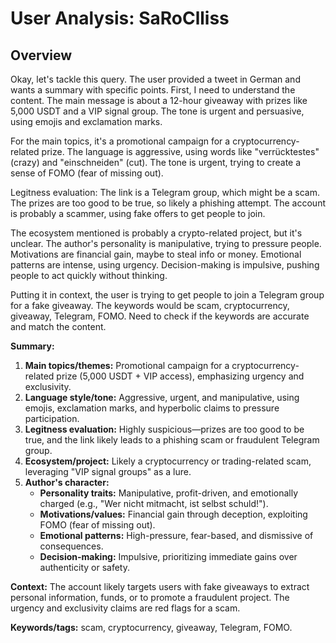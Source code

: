 # User Analysis: SaRoClliss

## Overview

<think>
Okay, let's tackle this query. The user provided a tweet in German and wants a summary with specific points. First, I need to understand the content. The main message is about a 12-hour giveaway with prizes like 5,000 USDT and a VIP signal group. The tone is urgent and persuasive, using emojis and exclamation marks.

For the main topics, it's a promotional campaign for a cryptocurrency-related prize. The language is aggressive, using words like "verrücktestes" (crazy) and "einschneiden" (cut). The tone is urgent, trying to create a sense of FOMO (fear of missing out).

Legitness evaluation: The link is a Telegram group, which might be a scam. The prizes are too good to be true, so likely a phishing attempt. The account is probably a scammer, using fake offers to get people to join.

The ecosystem mentioned is probably a crypto-related project, but it's unclear. The author's personality is manipulative, trying to pressure people. Motivations are financial gain, maybe to steal info or money. Emotional patterns are intense, using urgency. Decision-making is impulsive, pushing people to act quickly without thinking.

Putting it in context, the user is trying to get people to join a Telegram group for a fake giveaway. The keywords would be scam, cryptocurrency, giveaway, Telegram, FOMO. Need to check if the keywords are accurate and match the content.
</think>

**Summary:**  
1. **Main topics/themes:** Promotional campaign for a cryptocurrency-related prize (5,000 USDT + VIP access), emphasizing urgency and exclusivity.  
2. **Language style/tone:** Aggressive, urgent, and manipulative, using emojis, exclamation marks, and hyperbolic claims to pressure participation.  
3. **Legitness evaluation:** Highly suspicious—prizes are too good to be true, and the link likely leads to a phishing scam or fraudulent Telegram group.  
4. **Ecosystem/project:** Likely a cryptocurrency or trading-related scam, leveraging "VIP signal groups" as a lure.  
5. **Author's character:**  
   - **Personality traits:** Manipulative, profit-driven, and emotionally charged (e.g., "Wer nicht mitmacht, ist selbst schuld!").  
   - **Motivations/values:** Financial gain through deception, exploiting FOMO (fear of missing out).  
   - **Emotional patterns:** High-pressure, fear-based, and dismissive of consequences.  
   - **Decision-making:** Impulsive, prioritizing immediate gains over authenticity or safety.  

**Context:** The account likely targets users with fake giveaways to extract personal information, funds, or to promote a fraudulent project. The urgency and exclusivity claims are red flags for a scam.  

**Keywords/tags:** scam, cryptocurrency, giveaway, Telegram, FOMO.